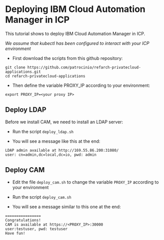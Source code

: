 # Deploying IBM Cloud Automation Manager in ICP

This tutorial shows to deploy IBM Cloud Automation Manager in ICP.

*We assume that kubectl has been configured to interact with your ICP environment*

* First download the scripts from this github repository:

```
git clone https://github.com/patrocinio/refarch-privatecloud-applications.git
cd refarch-privatecloud-applications
```

* Then define the variable PROXY_IP according to your environment:

```
export PROXY_IP=<your proxy IP>
```

## Deploy LDAP

Before we install CAM, we need to install an LDAP server:

* Run the script `deploy_ldap.sh`

* You will see a message like this at the end:

```
LDAP admin available at http://169.55.86.200:31080/
user: cn=admin,dc=local,dc=io, pwd: admin
```

## Deploy CAM

* Edit the file `deploy_cam.sh` to change the variable `PROXY_IP` according to your environment

* Run the script `deploy_cam.sh`

* You will see a message similar to this one at the end:

```
================
Congratulations!
CAM is available at https://<PROXY_IP>:30000
user:testuser, pwd: testuser
Have fun!
```




